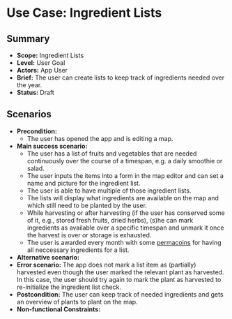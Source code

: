 # Use Case: Ingredient Lists

## Summary

- **Scope:** Ingredient Lists
- **Level:** User Goal
- **Actors:** App User
- **Brief:** The user can create lists to keep track of ingredients needed over the year.
- **Status:** Draft

## Scenarios

- **Precondition:**
  - The user has opened the app and is editing a map.
- **Main success scenario:**
  - The user has a list of fruits and vegetables that are needed continuously over the course of a timespan, e.g. a daily smoothie or salad.
  - The user inputs the items into a form in the map editor and can set a name and picture for the ingredient list.
  - The user is able to have multiple of those ingredient lists.
  - The lists will display what ingredients are available on the map and which still need to be planted by the user.
  - While harvesting or after harvesting (if the user has conserved some of it, e.g., stored fresh fruits, dried herbs), (s)he can mark ingredients as available over a specific timespan and unmark it once the harvest is over or storage is exhausted.
  - The user is awarded every month with some [permacoins](./collaborating_member.md) for having all neccessary ingredients for a list.
- **Alternative scenario:**
- **Error scenario:**
  The app does not mark a list item as (partially) harvested even though the user marked the relevant plant as harvested.
  In this case, the user should try again to mark the plant as harvested to re-initialize the ingredient list check.
- **Postcondition:**
  The user can keep track of needed ingredients and gets an overview of plants to plant on the map.
- **Non-functional Constraints:**
